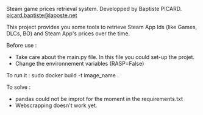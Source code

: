 Steam game prices retrieval system.
Developped by Baptiste PICARD.
picard.baptiste@laposte.net

This project provides you some tools to retrieve Steam App Ids (like Games, DLCs, BO)
and Steam App's prices over the time.

Before use : 
- Take care about the main.py file. In this file you could set-up the projet.
- Change the environnement variables (RASP=False)

To run it : 
sudo docker build -t image_name .

To solve : 
- pandas could not be improt for the moment in the requirements.txt
- Webscrapping doesn't work yet.
